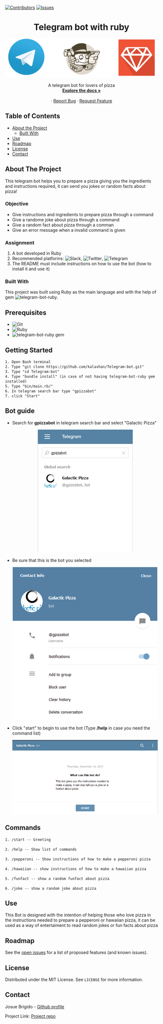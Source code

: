 [![Contributors][contributors-shield]][contributors-url]
[![Issues][issues-shield]][issues-url]
<br />
<p align="center">
 
  <h1 align="center">Telegram bot with ruby</h1>
  <p align="center">
    <img src="images/telegram-bot-ruby.png">
  </p>
  <p align="center">
    A telegram bot for lovers of pizza
    <br />
    <a href="https://github.com/kalavhan/Telegram-bot/tree/feature-developer"><strong>Explore the docs »</strong></a>
    <br />
    <br />
    ·
    <a href="https://github.com/kalavhan/Telegram-bot/issues">Report Bug</a>
    ·
    <a href="https://github.com/kalavhan/Telegram-bot/issues">Request Feature</a>
  </p>
</p>


<!-- TABLE OF CONTENTS -->
## Table of Contents

* [About the Project](#about-the-project)
  * [Built With](#built-with)
* [Use](#use)
* [Roadmap](#roadmap)
* [License](#license)
* [Contact](#contact)



<!-- ABOUT THE PROJECT -->
## About The Project

This telegram bot helps you to prepare a pizza giving you the ingredients and instructions required, it can send you jokes or random facts about pizza! 

### Objective

 - Give instructions and ingredients to prepare pizza through a command
 - Give a randome joke about pizza through a command
 - Give a random fact about pizza through a comman
 - Give an error message when a invalid command is given
 
### Assignment

  1. A bot developed in Ruby
  2. Recommended platforms: ![Slack](https://github.com/slack-ruby/slack-ruby-bot), ![Twitter](https://github.com/muffinista/chatterbot), ![Telegram](https://github.com/atipugin/telegram-bot-ruby)
  3. The README must include instructions on how to use the bot (how to install it and use it)
    

### Built With

This project was built using Ruby as the main language and with the help of gem ![telegram-bot-ruby](https://github.com/atipugin/telegram-bot-ruby). 

## Prerequisites
 - ![Git](https://git-scm.com/downloads)
 - ![Ruby](https://www.ruby-lang.org/en/downloads/)
 - ![telegram-bot-ruby gem](https://github.com/atipugin/telegram-bot-ruby)


## Getting Started

    1. Open Bash terminal
    2. Type "git clone https://github.com/kalavhan/Telegram-bot.git"
    3. Type "cd Telegram-bot"
    4. Type "bundle install" (in case of not having telegram-bot-ruby gem installed) 
    5. Type "bin/main.rb/"
    6. In telegram search bar type "gpizzabot"
    7. click "Start"

## Bot guide
- Search for **gpizzabot** in telegram search bar and select "Galactic Pizza"
  <p align="center">
    <img src="images/botsearch.png">
  </p>
- Be sure that this is the bot you selected
  <p align="center">
    <img src="images/botinfo.png">
  </p>
- Click "start" to begin to use the bot (Type **/help** in case you need the command list)
  <p align="center">
    <img src="images/botstart.png">
  </p>

## Commands
    1. /start -- Greeting

    2. /help -- Show list of commands

    3. /pepperoni -- Show instructions of how to make a pepperoni pizza

    4. /hawaiian -- show instructions of how to make a hawaiian pizza

    5. /funfact -- show a random funfact about pizza

    6. /joke -- show a random joke about pizza

## Use
This Bot is designed with the intention of helping those who love pizza in the instructions needed to prepare a pepperoni or hawaiian pizza, it can be used as a way of entertaiment to read random jokes or fun facts about pizza

<!-- ROADMAP -->
## Roadmap

See the [open issues](https://github.com/kalavhan/Telegram-bot/issues/issues) for a list of proposed features (and known issues).


<!-- LICENSE -->
## License

Distributed under the MIT License. See `LICENSE` for more information.

<!-- CONTACT -->
## Contact
Josue Brigido - [Github profile](https://github.com/kalavhan)

Project Link: [Project repo](https://github.com/kalavhan/Telegram-bot/)

<!-- MARKDOWN LINKS & IMAGES -->
<!-- https://www.markdownguide.org/basic-syntax/#reference-style-links -->
[contributors-shield]: https://img.shields.io/badge/Contributors-2-%2300ff00
[contributors-url]: https://github.com/kalavhan/Telegram-bot/graphs/contributors
[issues-shield]: https://img.shields.io/badge/issues-0-%2300ff00
[issues-url]: https://github.com/kalavhan/Telegram-bot/issues

